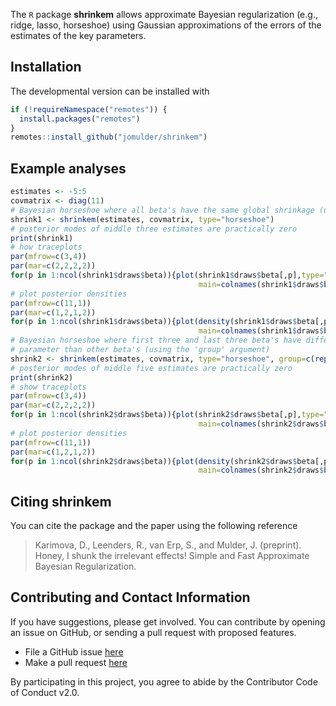 

The `R` package **shrinkem** allows approximate Bayesian regularization
(e.g., ridge, lasso, horseshoe) using Gaussian approximations of the errors of the estimates of the key parameters.

## Installation

The developmental version can be installed with

``` r
if (!requireNamespace("remotes")) { 
  install.packages("remotes")   
}   
remotes::install_github("jomulder/shrinkem")
```

## Example analyses

``` r
estimates <- -5:5
covmatrix <- diag(11)
# Bayesian horseshoe where all beta's have the same global shrinkage (using default 'group' argument)
shrink1 <- shrinkem(estimates, covmatrix, type="horseshoe")
# posterior modes of middle three estimates are practically zero
print(shrink1)
# how traceplots
par(mfrow=c(3,4))
par(mar=c(2,2,2,2))
for(p in 1:ncol(shrink1$draws$beta)){plot(shrink1$draws$beta[,p],type="l",
                                          main=colnames(shrink1$draws$beta)[p])}
# plot posterior densities
par(mfrow=c(11,1))
par(mar=c(1,2,1,2))
for(p in 1:ncol(shrink1$draws$beta)){plot(density(shrink1$draws$beta[,p]),xlim=c(-10,10),
                                          main=colnames(shrink1$draws$beta)[p])}
# Bayesian horseshoe where first three and last three beta's have different global shrinkage
# parameter than other beta's (using the 'group' argument)
shrink2 <- shrinkem(estimates, covmatrix, type="horseshoe", group=c(rep(1,3),rep(2,5),rep(1,3)))
# posterior modes of middle five estimates are practically zero
print(shrink2)
# show traceplots
par(mfrow=c(3,4))
par(mar=c(2,2,2,2))
for(p in 1:ncol(shrink2$draws$beta)){plot(shrink2$draws$beta[,p],type="l",
                                          main=colnames(shrink2$draws$beta)[p])}
# plot posterior densities
par(mfrow=c(11,1))
par(mar=c(1,2,1,2))
for(p in 1:ncol(shrink2$draws$beta)){plot(density(shrink2$draws$beta[,p]),xlim=c(-10,10),
                                          main=colnames(shrink2$draws$beta)[p])}
```


## Citing **shrinkem**

You can cite the package and the paper using the following reference

> Karimova, D., Leenders, R., van Erp, S., and Mulder, J. (preprint). Honey, I shunk the irrelevant
effects! Simple and Fast Approximate Bayesian Regularization. 

## Contributing and Contact Information

If you have suggestions, please get involved. You can contribute by opening an
issue on GitHub, or sending a pull request with proposed features.

  - File a GitHub issue [here](https://github.com/jomulder/shrinkem)
  - Make a pull request [here](https://github.com/jomulder/shrinkem/pulls)

By participating in this project, you agree to abide by the Contributor
Code of Conduct v2.0.
